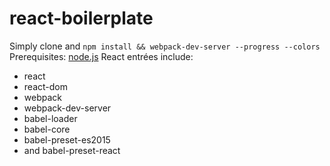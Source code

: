 # react-boilerplate
Simply clone and `npm install && webpack-dev-server --progress --colors`
Prerequisites: [node.js](https://nodejs.org/en/)
React entrées include:
- react
- react-dom
- webpack
- webpack-dev-server
- babel-loader
- babel-core
- babel-preset-es2015
- and babel-preset-react
